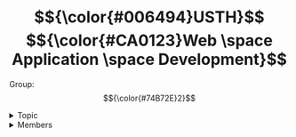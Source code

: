 $${\color{#006494}USTH}$$ $${\color{#CA0123}Web \space Application \space Development}$$
=======================
  
Group: $${\color{#74B72E}2}$$  

<details>
  <summary>Topic</summary>
  Topic ID & Present Order: $${\color{#F25278}21}$$ <br>
  > $${\color{#A1045A}Restaurant \space Reservation \space System}$$  
</details>

<details>
  <summary>Members</summary>

  |        Name         |      ID     |
  |---------------------|-------------|
  | *Nguyen Hoang Phat* | *22BI13356* |
  | *Luong Ngoc Phuc*   | *22BI13358* |
  | *Nguyen Minh Quan*  | *22BI13374* |
  | *Do Hoang Son*      | *22BI13393* |
  | *Nguyen Huy Hung*   | *BI12-183*  |
  | *Phung Duc Minh*    | *BI12-277*  |
  
</details>
